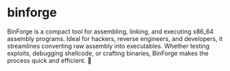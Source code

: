 # binforge
BinForge is a compact tool for assembling, linking, and executing x86_64 assembly programs. Ideal for hackers, reverse engineers, and developers, it streamlines converting raw assembly into executables. Whether testing exploits, debugging shellcode, or crafting binaries, BinForge makes the process quick and efficient. 🚀
